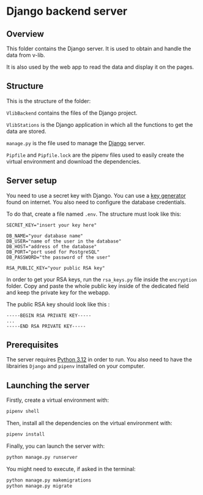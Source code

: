 # Django backend server

## Overview

This folder contains the Django server. It is used to obtain and handle the data from v-lib.

It is also used by the web app to read the data and display it on the pages. 


## Structure

This is the structure of the folder:

`VlibBackend` contains the files of the Django project.


`VlibStations` is the Django application in which all the functions to get the data are stored.


`manage.py` is the file used to manage the [Django](https://www.djangoproject.com/) server.

`Pipfile` and `Pipfile.lock` are the pipenv files used to easily create the virtual environment and download the dependencies.

## Server setup

You need to use a secret key with Django. 
You can use a [key generator](https://djecrety.ir/) found on internet.
You also need to configure the database credentials.

To do that, create a file named `.env`.
The structure must look like this:

```
SECRET_KEY="insert your key here"

DB_NAME="your database name"
DB_USER="name of the user in the database"
DB_HOST="address of the database"
DB_PORT="port used for PostgreSQL"
DB_PASSWORD="the password of the user"

RSA_PUBLIC_KEY="your public RSA key"
```

In order to get your RSA keys, run the `rsa_keys.py` file inside the `encryption` folder. Copy and paste the whole public key inside of the dedicated field and keep the private key for the webapp.

The public RSA key should look like this :
```
-----BEGIN RSA PRIVATE KEY-----
...
-----END RSA PRIVATE KEY-----
```


## Prerequisites

The server requires [Python 3.12](https://www.python.org/downloads/) in order to run.
You also need to have the librairies `Django` and `pipenv` installed on your computer.

## Launching the server

Firstly, create a virtual environment with:
```bash
pipenv shell
```
    
Then, install all the dependencies on the
virtual environment with:
```bash 
pipenv install
```

Finally, you can launch the server with:
```bash
python manage.py runserver
``` 

You might need to execute, if asked in the terminal:
```bash 
python manage.py makemigrations
python manage.py migrate
```
